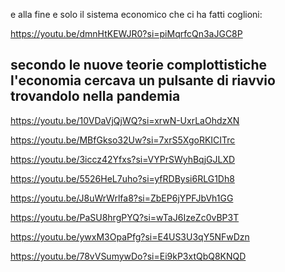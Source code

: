 e alla fine e solo il sistema economico che ci ha fatti coglioni:

https://youtu.be/dmnHtKEWJR0?si=piMqrfcQn3aJGC8P

secondo le nuove teorie complottistiche l'economia cercava un pulsante di riavvio trovandolo nella pandemia
------------------

https://youtu.be/10VDaVjQjWQ?si=xrwN-UxrLaOhdzXN

https://youtu.be/MBfGkso32Uw?si=7xrS5XgoRKICITrc

https://youtu.be/3iccz42Yfxs?si=VYPrSWyhBqjGJLXD

https://youtu.be/5526HeL7uho?si=yfRDBysi6RLG1Dh8

https://youtu.be/J8uWrWrlfa8?si=ZbEP6jYPFJbVh1GG

https://youtu.be/PaSU8hrgPYQ?si=wTaJ6IzeZc0vBP3T

https://youtu.be/ywxM3OpaPfg?si=E4US3U3qY5NFwDzn

https://youtu.be/78vVSumywDo?si=Ei9kP3xtQbQ8KNQD
